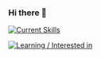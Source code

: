 ### Hi there 👋

[![Current Skills](https://skillicons.dev/icons?i=c,bash,linux,vim,vscode,atom,git,github&perline=3)](https://skillicons.dev)

[![Learning / Interested in](https://skillicons.dev/icons?i=cpp,py,docker,html,css,js&perline=3)](https://skillicons.dev)

